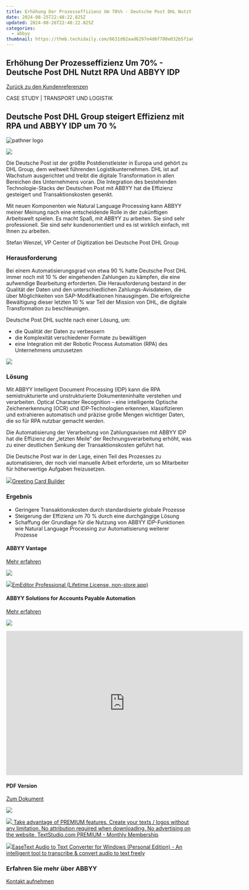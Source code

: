 ```yaml
---
title: Erhöhung Der Prozesseffizienz Um 70%% - Deutsche Post DHL Nutzt RPA Und ABBYY IDP
date: 2024-08-25T22:48:22.825Z
updated: 2024-08-26T22:48:22.825Z
categories:
  - abbyy
thumbnail: https://thmb.techidaily.com/6631d02aad6297e4d6f700e032b5f1a6df7f0a4821dff69d11f95fe1acb0191f.jpg
---
```


## Erhöhung Der Prozesseffizienz Um 70% - Deutsche Post DHL Nutzt RPA Und ABBYY IDP

[Zurück zu den Kundenreferenzen](https://tools.techidaily.com/abbyy/products/)

CASE STUDY | TRANSPORT UND LOGISTIK

## Deutsche Post DHL Group steigert Effizienz mit RPA und ABBYY IDP um 70 %

![pathner logo](https://content.abbyy.com/-/media/project/abbyy/abbyy/insights/customer-stories/white-logos/dhl.png?h=40&iar=0&w=120)

![](https://content.abbyy.com/-/media/project/abbyy/abbyy/insights/customer-stories/content-images/ds-644_deutsche-post-dhl_thumbnail_1486x836.jpg?h=836&iar=0&w=1486)

Die Deutsche Post ist der größte Postdienstleister in Europa und gehört zu DHL Group, dem weltweit führenden Logistikunternehmen. DHL ist auf Wachstum ausgerichtet und treibt die digitale Transformation in allen Bereichen des Unternehmens voran. Die Integration des bestehenden Technologie-Stacks der Deutschen Post mit ABBYY hat die Effizienz gesteigert und Transaktionskosten gesenkt.

Mit neuen Komponenten wie Natural Language Processing kann ABBYY meiner Meinung nach eine entscheidende Rolle in der zukünftigen Arbeitswelt spielen. Es macht Spaß, mit ABBYY zu arbeiten. Sie sind sehr professionell. Sie sind sehr kundenorientiert und es ist wirklich einfach, mit Ihnen zu arbeiten.

Stefan Wenzel, VP Center of Digitization bei Deutsche Post DHL Group

### Herausforderung

Bei einem Automatisierungsgrad von etwa 90 % hatte Deutsche Post DHL immer noch mit 10 % der eingehenden Zahlungen zu kämpfen, die eine aufwendige Bearbeitung erforderten. Die Herausforderung bestand in der Qualität der Daten und den unterschiedlichen Zahlungs-Avisdateien, die über Möglichkeiten von SAP-Modifikationen hinausgingen. Die erfolgreiche Bewältigung dieser letzten 10 % war Teil der Mission von DHL, die digitale Transformation zu beschleunigen.

Deutsche Post DHL suchte nach einer Lösung, um:

* die Qualität der Daten zu verbessern
* die Komplexität verschiedener Formate zu bewältigen
* eine Integration mit der Robotic Process Automation (RPA) des Unternehmens umzusetzen

<!-- affiliate ads begin -->
<a href="https://store.nero.com/order/checkout.php?PRODS=42296985&QTY=1&AFFILIATE=108875&CART=1"><img src="https://secure.avangate.com/images/merchant/9cea886b9f44a3c2df1163730ab64994/products/copy_nero_burning_rom_cart.png" border="0">
</a>
<!-- affiliate ads end -->
### Lösung

Mit ABBYY Intelligent Document Processing (IDP) kann die RPA semistrukturierte und unstrukturierte Dokumenteninhalte verstehen und verarbeiten. Optical Character Recognition – eine intelligente Optische Zeichenerkennung (OCR) und IDP-Technologien erkennen, klassifizieren und extrahieren automatisch und präzise große Mengen wichtiger Daten, die so für RPA nutzbar gemacht werden.

Die Automatisierung der Verarbeitung von Zahlungsavisen mit ABBYY IDP hat die Effizienz der „letzten Meile“ der Rechnungsverarbeitung erhöht, was zu einer deutlichen Senkung der Transaktionskosten geführt hat.

Die Deutsche Post war in der Lage, einen Teil des Prozesses zu automatisieren, der noch viel manuelle Arbeit erforderte, um so Mitarbeiter für höherwertige Aufgaben freizusetzen.

<!-- affiliate ads begin -->
<a href="https://secure.2checkout.com/order/checkout.php?PRODS=2067133&QTY=1&AFFILIATE=108875&CART=1"><img src="https://www.pearlmountainsoft.com/n_img/product/gcb/banScrn.jpg" border="0">Greeting Card Builder</a>
<!-- affiliate ads end -->
### Ergebnis

* Geringere Transaktionskosten durch standardisierte globale Prozesse
* Steigerung der Effizienz um 70 % durch eine durchgängige Lösung
* Schaffung der Grundlage für die Nutzung von ABBYY IDP-Funktionen wie Natural Language Processing zur Automatisierung weiterer Prozesse

#### ABBYY Vantage

[Mehr erfahren](https://tools.techidaily.com/abbyy/products/)

![](https://content.abbyy.com/-/media/project/abbyy/abbyy/products/flexicapture/fc_1.jpg?h=392&iar=0&w=696)

<!-- affiliate ads begin -->
<a href="https://shop.emeditor.com/order/checkout.php?PRODS=4631722&QTY=1&AFFILIATE=108875&CART=1"><img src="https://www.emeditor.com/wp-content/uploads/2023/05/frontpage2-2048x588.webp" border="0">EmEditor Professional (Lifetime License, non-store app)</a>
<!-- affiliate ads end -->
#### ABBYY Solutions for Accounts Payable Automation

[Mehr erfahren](https://tools.techidaily.com/abbyy/products/)

![](https://content.abbyy.com/-/media/project/abbyy/abbyy/solutions/ap-automation/overview-image.jpg?h=800&iar=0&w=1392)

<!-- affiliate ads begin -->
<a href="https://secure.2checkout.com/order/checkout.php?PRODS=2337838&QTY=1&AFFILIATE=108875&CART=1"><iframe width="640" height="390" src="https://www.youtube.com/embed/rzZwphIv4RM" title="APFill - Ink and Toner Coverage Calculator" frameborder="0" allow="accelerometer; autoplay; clipboard-write; encrypted-media; gyroscope; picture-in-picture; web-share" referrerpolicy="strict-origin-when-cross-origin" allowfullscreen></iframe></a>
<!-- affiliate ads end -->
#### PDF Version

[Zum Dokument](https://content.abbyy.com/-/media/Project/Abbyy/Abbyy/Insights/Customer-Stories/PDFs/customer-story-intelligent-document-processing-transportation-deutsche-post-dhl-group-de.pdf)

![](https://content.abbyy.com/-/media/project/abbyy/abbyy/company/newsroom/news-images/laptop-mug.jpg?h=836&iar=0&w=1486)

<!-- affiliate ads begin -->
<a href="https://secure.textstudio.com/order/checkout.php?PRODS=35633281&QTY=1&AFFILIATE=108875&CART=1"> <img src="https://secure.avangate.com/images/merchant/d6eb8222c9718486bdabce8b897380f7/products/2_premium-icon.png" border="0"> Take advantage of PREMIUM features. 
Create your texts / logos without any limitation. 
No attribution required when downloading. 
No advertising on the website. 
 TextStudio.com  PREMIUM - Monthly Membership</a>
<!-- affiliate ads end -->
<!-- affiliate ads begin -->
<a href="https://secure.2checkout.com/order/checkout.php?PRODS=40203538&QTY=1&AFFILIATE=108875&CART=1"><img src="https://secure.avangate.com/images/merchant/cc4b82e826b52ec41c810301548e8f48/products/audio-to-text-transcription-software.png" border="0">EaseText Audio to Text Converter for Windows (Personal Edition) - An intelligent tool to transcribe & convert audio to text freely </a>
<!-- affiliate ads end -->
### Erfahren Sie mehr über ABBYY

[Kontakt aufnehmen](https://tools.techidaily.com/abbyy/products/)

<ins class="adsbygoogle"
     style="display:block"
     data-ad-format="autorelaxed"
     data-ad-client="ca-pub-7571918770474297"
     data-ad-slot="1223367746"></ins>



<ins class="adsbygoogle"
     style="display:block"
     data-ad-client="ca-pub-7571918770474297"
     data-ad-slot="8358498916"
     data-ad-format="auto"
     data-full-width-responsive="true"></ins>



